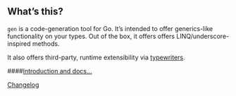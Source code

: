## What’s this?

`gen` is a code-generation tool for Go. It’s intended to offer generics-like functionality on your types. Out of the box, it offers offers LINQ/underscore-inspired methods.

It also offers third-party, runtime extensibility via [typewriters](http://godoc.org/github.com/clipperhouse/typewriter).

####[Introduction and docs…](http://clipperhouse.github.io/gen/)

[Changelog](https://github.com/clipperhouse/gen/blob/master/CHANGELOG.md)

